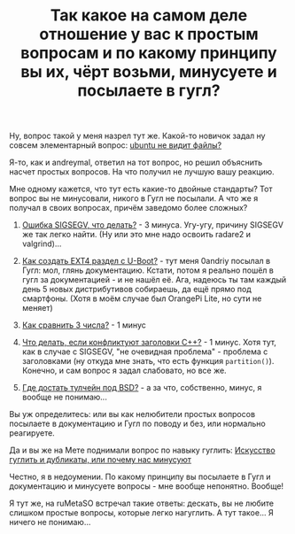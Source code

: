 ﻿---
title: "Так какое на самом деле отношение у вас к простым вопросам и по какому принципу вы их, чёрт возьми, минусуете и посылаете в гугл?"
se.owner.user_id: 478514
se.owner.display_name: "RandomDice 779"
se.owner.link: "https://ru.meta.stackoverflow.com/users/478514/randomdice-779"
se.link: "https://ru.meta.stackoverflow.com/questions/12139/%d0%a2%d0%b0%d0%ba-%d0%ba%d0%b0%d0%ba%d0%be%d0%b5-%d0%bd%d0%b0-%d1%81%d0%b0%d0%bc%d0%be%d0%bc-%d0%b4%d0%b5%d0%bb%d0%b5-%d0%be%d1%82%d0%bd%d0%be%d1%88%d0%b5%d0%bd%d0%b8%d0%b5-%d1%83-%d0%b2%d0%b0%d1%81-%d0%ba-%d0%bf%d1%80%d0%be%d1%81%d1%82%d1%8b%d0%bc-%d0%b2%d0%be%d0%bf%d1%80%d0%be%d1%81%d0%b0%d0%bc-%d0%b8-%d0%bf%d0%be-%d0%ba%d0%b0%d0%ba%d0%be%d0%bc%d1%83-%d0%bf%d1%80%d0%b8%d0%bd%d1%86%d0%b8%d0%bf%d1%83"
se.question_id: 12139
se.post_type: question
---
<p>Ну, вопрос такой у меня назрел тут же. Какой-то новичок задал ну совсем элементарный вопрос: <a href="https://ru.stackoverflow.com/questions/1452067/ubuntu-%d0%bd%d0%b5-%d0%b2%d0%b8%d0%b4%d0%b8%d1%82-%d1%84%d0%b0%d0%b9%d0%bb%d1%8b">ubuntu не видит файлы?</a></p>
<p>Я-то, как и andreymal, ответил на тот вопрос, но решил объяснить насчет простых вопросов. На что получил не лучшую вашу реакцию.</p>
<p>Мне одному кажется, что тут есть какие-то двойные стандарты? Тот вопрос вы не минусовали, никого в Гугл не посылали. А что же я получал в своих вопросах, причём заведомо более сложных?</p>
<ol>
<li><p><a href="https://ru.stackoverflow.com/questions/1449580/%d0%9e%d1%88%d0%b8%d0%b1%d0%ba%d0%b0-sigsegv-%d1%87%d1%82%d0%be-%d0%b4%d0%b5%d0%bb%d0%b0%d1%82%d1%8c">Ошибка SIGSEGV, что делать?</a> - 3 минуса. Угу-угу, причину SIGSEGV же так легко найти. (Ну или это мне надо освоить radare2 и valgrind)...</p>
</li>
<li><p><a href="https://ru.stackoverflow.com/questions/1431908/%d0%9a%d0%b0%d0%ba-%d1%81%d0%be%d0%b7%d0%b4%d0%b0%d1%82%d1%8c-ext4-%d1%80%d0%b0%d0%b7%d0%b4%d0%b5%d0%bb-%d1%81-u-boot">Как создать EXT4 раздел с U-Boot?</a> - тут меня 0andriy посылал в Гугл: мол, глянь документацию. Кстати, потом я реально пошёл в гугл за документацией - и не нашёл её. Ага, надеюсь ты там каждый день 5 новых дистрибутивов собираешь, да ещё прямо под смартфоны. (Хотя в моём случае был OrangePi Lite, но сути не меняет)</p>
</li>
<li><p><a href="https://ru.stackoverflow.com/questions/1420829/%d0%9a%d0%b0%d0%ba-%d1%81%d1%80%d0%b0%d0%b2%d0%bd%d0%b8%d1%82%d1%8c-3-%d1%87%d0%b8%d1%81%d0%bb%d0%b0">Как сравнить 3 числа?</a> - 1 минус</p>
</li>
<li><p><a href="https://ru.stackoverflow.com/questions/1419073/%d0%a7%d1%82%d0%be-%d0%b4%d0%b5%d0%bb%d0%b0%d1%82%d1%8c-%d0%b5%d1%81%d0%bb%d0%b8-%d0%ba%d0%be%d0%bd%d1%84%d0%bb%d0%b8%d0%ba%d1%82%d1%83%d1%8e%d1%82-%d0%b7%d0%b0%d0%b3%d0%be%d0%bb%d0%be%d0%b2%d0%ba%d0%b8-c">Что делать, если конфликтуют заголовки C++?</a> - 1 минус. Хотя тут, как в случае с SIGSEGV, &quot;не очевидная проблема&quot; - проблема с заголовками (ну откуда мне знать, что есть функция <code>partition()</code>). Конечно, и сам вопрос я задал слабовато, но все же.</p>
</li>
<li><p><a href="https://ru.stackoverflow.com/questions/1409855/%d0%93%d0%b4%d0%b5-%d0%b4%d0%be%d1%81%d1%82%d0%b0%d1%82%d1%8c-%d1%82%d1%83%d0%bb%d1%87%d0%b5%d0%b9%d0%bd-%d0%bf%d0%be%d0%b4-bsd">Где достать тулчейн под BSD?</a> - а за что, собственно, минус, я вообще не понимаю...</p>
</li>
</ol>
<p>Вы уж определитесь: или вы как нелюбители простых вопросов посылаете в документацию и Гугл по поводу и без, или нормально реагируете.</p>
<p>Да и вы же на Мете поднимали вопрос по навыку гуглить: <a href="https://ru.meta.stackoverflow.com/questions/7282/%d0%98%d1%81%d0%ba%d1%83%d1%81%d1%81%d1%82%d0%b2%d0%be-%d0%b3%d1%83%d0%b3%d0%bb%d0%b8%d1%82%d1%8c-%d0%b8-%d0%b4%d1%83%d0%b1%d0%bb%d0%b8%d0%ba%d0%b0%d1%82%d1%8b-%d0%b8%d0%bb%d0%b8-%d0%bf%d0%be%d1%87%d0%b5%d0%bc%d1%83-%d0%bd%d0%b0%d1%81-%d0%bc%d0%b8%d0%bd%d1%83%d1%81%d1%83%d1%8e%d1%82">Искусство гуглить и дубликаты, или почему нас минусуют</a></p>
<p>Честно, я в недоумении. По какому принципу вы посылаете в Гугл и документацию и минусуете вопросы - мне вообще непонятно. Вообще!</p>
<p>Я тут же, на ruMetaSO встречал такие ответы: дескать, вы не любите слишком простые вопросы, которые легко нагуглить. А тут такое... Я ничего не понимаю...</p>
